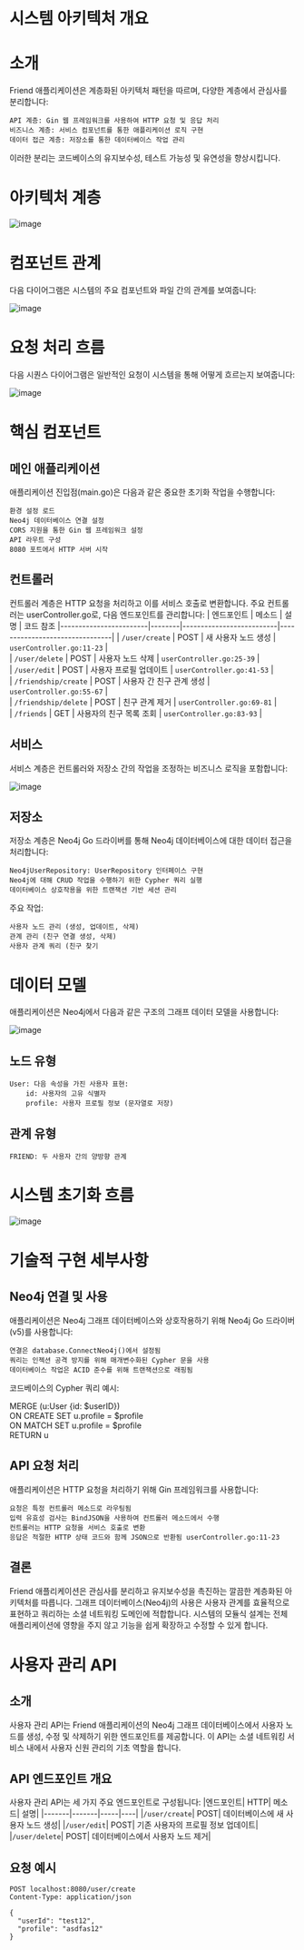# **시스템 아키텍처 개요**
# **소개**

Friend 애플리케이션은 계층화된 아키텍처 패턴을 따르며, 다양한 계층에서 관심사를 분리합니다:

    API 계층: Gin 웹 프레임워크를 사용하여 HTTP 요청 및 응답 처리
    비즈니스 계층: 서비스 컴포넌트를 통한 애플리케이션 로직 구현
    데이터 접근 계층: 저장소를 통한 데이터베이스 작업 관리

이러한 분리는 코드베이스의 유지보수성, 테스트 가능성 및 유연성을 향상시킵니다.
# **아키텍처 계층** 

![image](https://github.com/user-attachments/assets/5d7ee54e-496d-440d-abc5-f9a2056b515f)

# **컴포넌트 관계**

다음 다이어그램은 시스템의 주요 컴포넌트와 파일 간의 관계를 보여줍니다:

![image](https://github.com/user-attachments/assets/1ab9b5a3-22a5-42cc-9669-889ecf44907c)

# **요청 처리 흐름** 

다음 시퀀스 다이어그램은 일반적인 요청이 시스템을 통해 어떻게 흐르는지 보여줍니다:

![image](https://github.com/user-attachments/assets/12260561-263e-4e56-87cd-d33a06be28fa)

# **핵심 컴포넌트**

## **메인 애플리케이션**

애플리케이션 진입점(main.go)은 다음과 같은 중요한 초기화 작업을 수행합니다:

    환경 설정 로드
    Neo4j 데이터베이스 연결 설정
    CORS 지원을 통한 Gin 웹 프레임워크 설정
    API 라우트 구성
    8080 포트에서 HTTP 서버 시작 

## **컨트롤러**

컨트롤러 계층은 HTTP 요청을 처리하고 이를 서비스 호출로 변환합니다. 주요 컨트롤러는 userController.go로, 다음 엔드포인트를 관리합니다:
| 엔드포인트             | 메소드 | 설명                     | 코드 참조 
|------------------------|--------|--------------------------|--------------------------------|
| `/user/create`         | POST   | 새 사용자 노드 생성      | `userController.go:11-23`      |                         
| `/user/delete`         | POST   | 사용자 노드 삭제         | `userController.go:25-39`      |                         
| `/user/edit`           | POST   | 사용자 프로필 업데이트   | `userController.go:41-53`      |                         
| `/friendship/create`   | POST   | 사용자 간 친구 관계 생성 | `userController.go:55-67`      |                         
| `/friendship/delete`   | POST   | 친구 관계 제거           | `userController.go:69-81`      |  
| `/friends`             | GET    | 사용자의 친구 목록 조회  | `userController.go:83-93`      |

## **서비스**

서비스 계층은 컨트롤러와 저장소 간의 작업을 조정하는 비즈니스 로직을 포함합니다:

![image](https://github.com/user-attachments/assets/4c76b4e8-a4ba-4bf9-9018-5a5a8575c1d5)

## **저장소**

저장소 계층은 Neo4j Go 드라이버를 통해 Neo4j 데이터베이스에 대한 데이터 접근을 처리합니다:

    Neo4jUserRepository: UserRepository 인터페이스 구현
    Neo4j에 대해 CRUD 작업을 수행하기 위한 Cypher 쿼리 실행
    데이터베이스 상호작용을 위한 트랜잭션 기반 세션 관리

주요 작업:

    사용자 노드 관리 (생성, 업데이트, 삭제)
    관계 관리 (친구 연결 생성, 삭제)
    사용자 관계 쿼리 (친구 찾기

# **데이터 모델**

애플리케이션은 Neo4j에서 다음과 같은 구조의 그래프 데이터 모델을 사용합니다:

![image](https://github.com/user-attachments/assets/62499f26-4b6f-43db-b9ff-f89e4c3f9106)

## **노드 유형**

    User: 다음 속성을 가진 사용자 표현:
        id: 사용자의 고유 식별자
        profile: 사용자 프로필 정보 (문자열로 저장)
## **관계 유형**

    FRIEND: 두 사용자 간의 양방향 관계

# **시스템 초기화 흐름**

![image](https://github.com/user-attachments/assets/959d03d3-72fe-4e81-948c-0f9bbb8dac0b)

# **기술적 구현 세부사항**

## **Neo4j 연결 및 사용**

애플리케이션은 Neo4j 그래프 데이터베이스와 상호작용하기 위해 Neo4j Go 드라이버(v5)를 사용합니다:

    연결은 database.ConnectNeo4j()에서 설정됨
    쿼리는 인젝션 공격 방지를 위해 매개변수화된 Cypher 문을 사용
    데이터베이스 작업은 ACID 준수를 위해 트랜잭션으로 래핑됨

코드베이스의 Cypher 쿼리 예시:

MERGE (u:User {id: $userID})  
ON CREATE SET u.profile = $profile  
ON MATCH SET u.profile = $profile  
RETURN u  

## **API 요청 처리**

애플리케이션은 HTTP 요청을 처리하기 위해 Gin 프레임워크를 사용합니다:

    요청은 특정 컨트롤러 메소드로 라우팅됨
    입력 유효성 검사는 BindJSON을 사용하여 컨트롤러 메소드에서 수행
    컨트롤러는 HTTP 요청을 서비스 호출로 변환
    응답은 적절한 HTTP 상태 코드와 함께 JSON으로 반환됨 userController.go:11-23

## **결론**

Friend 애플리케이션은 관심사를 분리하고 유지보수성을 촉진하는 깔끔한 계층화된 아키텍처를 따릅니다. 그래프 데이터베이스(Neo4j)의 사용은 사용자 관계를 효율적으로 표현하고 쿼리하는 소셜 네트워킹 도메인에 적합합니다. 시스템의 모듈식 설계는 전체 애플리케이션에 영향을 주지 않고 기능을 쉽게 확장하고 수정할 수 있게 합니다.

# **사용자 관리 API**

## **소개**

사용자 관리 API는 Friend 애플리케이션의 Neo4j 그래프 데이터베이스에서 사용자 노드를 생성, 수정 및 삭제하기 위한 엔드포인트를 제공합니다. 이 API는 소셜 네트워킹 서비스 내에서 사용자 신원 관리의 기초 역할을 합니다.

## **API 엔드포인트 개요**

사용자 관리 API는 세 가지 주요 엔드포인트로 구성됩니다:
|엔드포인트|	HTTP| 메소드|	설명|
|-------|-------|-----|----|
|`/user/create`|	POST|	데이터베이스에 새 사용자 노드 생성|
|`/user/edit`|	POST|	기존 사용자의 프로필 정보 업데이트|
|`/user/delete`|	POST|	데이터베이스에서 사용자 노드 제거|

## **요청 예시**

```
POST localhost:8080/user/create  
Content-Type: application/json  
  
{  
  "userId": "test12",  
  "profile": "asdfas12"  
}
```
